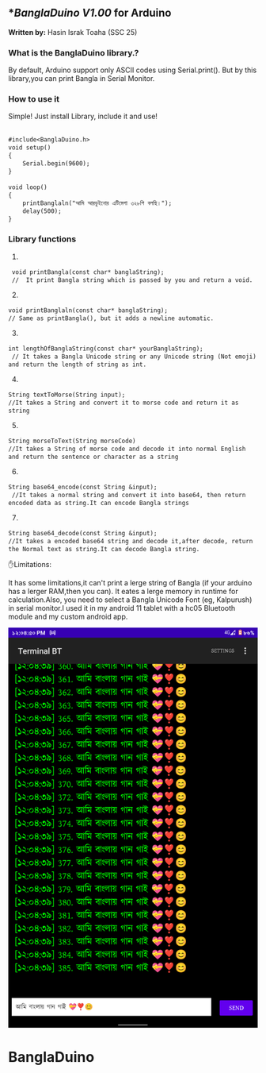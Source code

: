 ## **BanglaDuino V1.00* for Arduino

**Written by:** Hasin Israk Toaha (SSC 25) 

### **What is the BanglaDuino library.?**

By default, Arduino support only ASCII codes using Serial.print(). But by this library,you can print Bangla in Serial Monitor.

### **How to use it**

Simple! Just install Library, include it and use!

```Arduino

#include<BanglaDuino.h>
void setup()
{
    Serial.begin(9600);
}

void loop()
{
    printBanglaln("আমি আরডুইনোর এটিমেগা ৩২৮পি বলছি।");
    delay(500);
}

```


### **Library functions**

1)
```Arduino
 void printBangla(const char* banglaString);
 //  It print Bangla string which is passed by you and return a void.
```

2)
```Arduino
void printBanglaln(const char* banglaString);
// Same as printBangla(), but it adds a newline automatic.
```

3)
```Arduino
int lengthOfBanglaString(const char* yourBanglaString);
 // It takes a Bangla Unicode string or any Unicode string (Not emoji) and return the length of string as int.
```

4)
```Arduino
String textToMorse(String input);
//It takes a String and convert it to morse code and return it as string

```

5)
```Arduino
String morseToText(String morseCode)
//It takes a String of morse code and decode it into normal English and return the sentence or character as a string

```

6)
```Arduino
String base64_encode(const String &input);
 //It takes a normal string and convert it into base64, then return encoded data as string.It can encode Bangla strings
 ```
 
 7)
 ```Arduino
String base64_decode(const String &input);
//It takes a encoded base64 string and decode it,after decode, return the Normal text as string.It can decode Bangla string.
```


✋Limitations:

It has some limitations,it can't print a lerge string of Bangla (if your arduino has a lerger RAM,then you can). It eates a lerge memory in runtime for calculation.Also, you need to select a Bangla Unicode Font (eg, Kalpurush) in serial monitor.I used it in my android 11 tablet with a hc05 Bluetooth module and my custom android app.

![Image of a output by BanglaDuino](https://github.com/toaha63/BanglaDuino/blob/master/Screenshot.png?raw=true)
# BanglaDuino
